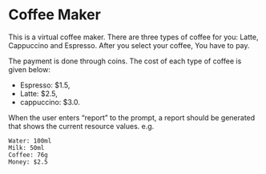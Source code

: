 # Coffee Maker

This is a virtual coffee maker. There are three types of coffee for you: Latte, Cappuccino and Espresso. After you select your coffee, You have to pay.

The payment is done through coins. The cost of each type of coffee is given below:

* Espresso: $1.5,
* Latte: $2.5,
* cappuccino: $3.0.

When the user enters “report” to the prompt, a report should be generated that shows the current resource values. e.g.

    Water: 100ml
    Milk: 50ml
    Coffee: 76g
    Money: $2.5

